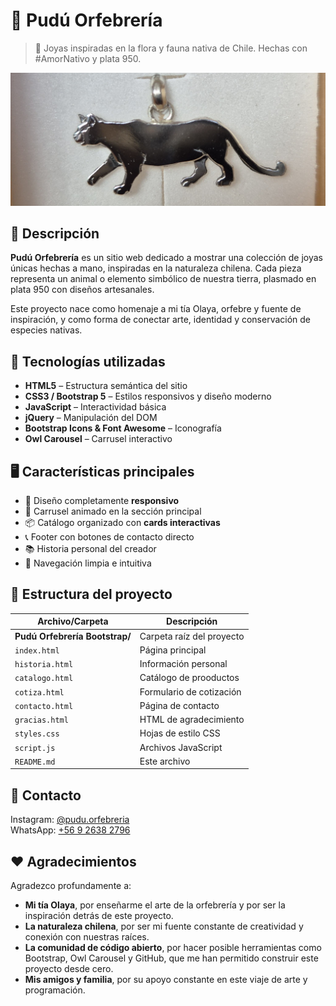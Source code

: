 # 🌿 Pudú Orfebrería

> 💍 Joyas inspiradas en la flora y fauna nativa de Chile. Hechas con #AmorNativo y plata 950.

![Vista previa del sitio web](img/Puma_carrusel.jpeg)

## 🧾 Descripción

**Pudú Orfebrería** es un sitio web dedicado a mostrar una colección de joyas únicas hechas a mano, inspiradas en la naturaleza chilena. Cada pieza representa un animal o elemento simbólico de nuestra tierra, plasmado en plata 950 con diseños artesanales.

Este proyecto nace como homenaje a mi tía Olaya, orfebre y fuente de inspiración, y como forma de conectar arte, identidad y conservación de especies nativas.

## 🔧 Tecnologías utilizadas

- **HTML5** – Estructura semántica del sitio
- **CSS3 / Bootstrap 5** – Estilos responsivos y diseño moderno
- **JavaScript** – Interactividad básica
- **jQuery** – Manipulación del DOM
- **Bootstrap Icons & Font Awesome** – Iconografía
- **Owl Carousel** – Carrusel interactivo

## 🖥️ Características principales

- 📱 Diseño completamente **responsivo**
- 🎥 Carrusel animado en la sección principal
- 📦 Catálogo organizado con **cards interactivas**
- 📞 Footer con botones de contacto directo
- 📚 Historia personal del creador
- 🧭 Navegación limpia e intuitiva

## 📁 Estructura del proyecto

| Archivo/Carpeta | Descripción |
|------------------|-------------|
| **Pudú Orfebrería Bootstrap/**  | Carpeta raíz del proyecto |
| `index.html`     | Página principal |
| `historia.html`   | Información personal |
| `catalogo.html` | Catálogo de prooductos |
| `cotiza.html` | Formulario de cotización |
| `contacto.html`  | Página de contacto |
| `gracias.html`  | HTML de agradecimiento |
| `styles.css`     | Hojas de estilo CSS |
| `script.js`      | Archivos JavaScript |
| `README.md`      | Este archivo |

## 🤝 Contacto

Instagram: [@pudu.orfebreria](https://www.instagram.com/pudu.orfebreria )  
WhatsApp: [+56 9 2638 2796](https://wa.me/56926382796 )

## ❤️ Agradecimientos

Agradezco profundamente a:

- **Mi tía Olaya**, por enseñarme el arte de la orfebrería y por ser la inspiración detrás de este proyecto.
- **La naturaleza chilena**, por ser mi fuente constante de creatividad y conexión con nuestras raíces.
- **La comunidad de código abierto**, por hacer posible herramientas como Bootstrap, Owl Carousel y GitHub, que me han permitido construir este proyecto desde cero.
- **Mis amigos y familia**, por su apoyo constante en este viaje de arte y programación.